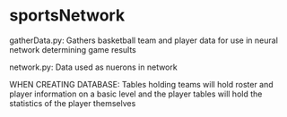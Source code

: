 # sportsNetwork
gatherData.py:
Gathers basketball team and player data for use in neural network determining game results


network.py:
Data used as nuerons in network


WHEN CREATING DATABASE: Tables holding teams will hold roster and player information on a basic level and the player tables will hold the statistics of the player themselves 